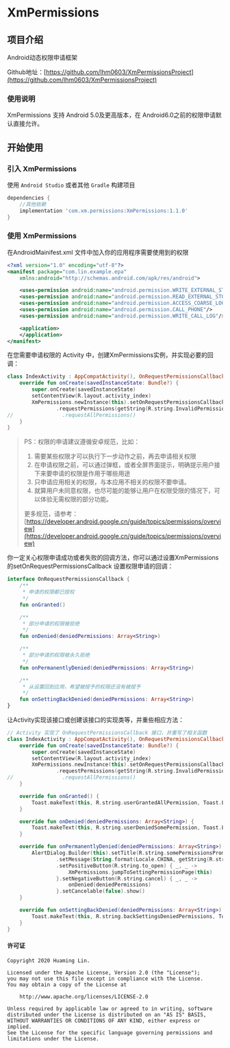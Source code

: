 # XmPermissions

## 项目介绍
Android动态权限申请框架

Github地址：[https://github.com/lhm0603/XmPermissionsProject](https://github.com/lhm0603/XmPermissionsProject)

### 使用说明

XmPermissions 支持 Android 5.0及更高版本，在 Android6.0之前的权限申请默认直接允许。

## 开始使用

### 引入 XmPermissions

使用 `Android Studio` 或者其他 `Gradle` 构建项目

```groovy
dependencies {
    //其他依赖
	implementation 'com.xm.permissions:XmPermissions:1.1.0'
}
```

### 使用 XmPermissions

在AndroidMainifest.xml 文件中加入你的应用程序需要使用到的权限

```xml
<?xml version="1.0" encoding="utf-8"?>
<manifest package="com.lin.example.epa"      				
	xmlns:android="http://schemas.android.com/apk/res/android">

    <uses-permission android:name="android.permission.WRITE_EXTERNAL_STORAGE"/>
    <uses-permission android:name="android.permission.READ_EXTERNAL_STORAGE"/>
    <uses-permission android:name="android.permission.ACCESS_COARSE_LOCATION"/>
    <uses-permission android:name="android.permission.CALL_PHONE"/>
    <uses-permission android:name="android.permission.WRITE_CALL_LOG"/>

    <application>
    </application>
</manifest>
```

在您需要申请权限的 Activity 中，创建XmPermissions实例，并实现必要的回调：

```kotlin
class IndexActivity : AppCompatActivity(), OnRequestPermissionsCallback {
    override fun onCreate(savedInstanceState: Bundle?) {
        super.onCreate(savedInstanceState)
        setContentView(R.layout.activity_index)
        XmPermissions.newInstance(this).setOnRequestPermissionsCallback(this)
                .requestPermissions(getString(R.string.InvalidPermissionText), Manifest.permission.CALL_PHONE, Manifest.permission.CAMERA)
//                .requestAllPermissions()
    }
}
```

> PS：权限的申请建议遵循安卓规范，比如：
>
> 1. 需要某些权限才可以执行下一步动作之前，再去申请相关权限
> 2. 在申请权限之前，可以通过弹框，或者全屏界面提示，明确提示用户接下来要申请的权限是作用于哪些用途
> 3. 只申请应用相关的权限，与本应用不相关的权限不要申请。
> 4. 就算用户未同意权限，也尽可能的能够让用户在权限受限的情况下，可以体验无需权限的部分功能。
>
> 更多规范，请参考：[https://developer.android.google.cn/guide/topics/permissions/overview](https://developer.android.google.cn/guide/topics/permissions/overview)



你一定关心权限申请成功或者失败的回调方法，你可以通过设置XmPermissions的setOnRequestPermissionsCallback 设置权限申请的回调：

```kotlin
interface OnRequestPermissionsCallback {
    /**
     * 申请的权限都已授权
     */
    fun onGranted()

    /**
     * 部分申请的权限被拒绝
     */
    fun onDenied(deniedPermissions: Array<String>)

    /**
     * 部分申请的权限被永久拒绝
     */
    fun onPermanentlyDenied(deniedPermissions: Array<String>)

    /**
     * 从设置回到应用，希望被授予的权限还没有被授予
     */
    fun onSettingBackDenied(deniedPermissions: Array<String>)
}
```



让Activity实现该接口或创建该接口的实现类等，并重些相应方法：

```kotlin
// Activity 实现了 OnRequestPermissionsCallback 接口，并重写了相关函数
class IndexActivity : AppCompatActivity(), OnRequestPermissionsCallback {
    override fun onCreate(savedInstanceState: Bundle?) {
        super.onCreate(savedInstanceState)
        setContentView(R.layout.activity_index)
        XmPermissions.newInstance(this).setOnRequestPermissionsCallback(this)
                .requestPermissions(getString(R.string.InvalidPermissionText), Manifest.permission.CALL_PHONE, Manifest.permission.CAMERA)
//                .requestAllPermissions()
    }

    override fun onGranted() {
        Toast.makeText(this, R.string.userGrantedAllPermission, Toast.LENGTH_LONG).show()
    }

    override fun onDenied(deniedPermissions: Array<String>) {
        Toast.makeText(this, R.string.userDeniedSomePermission, Toast.LENGTH_LONG).show()
    }

    override fun onPermanentlyDenied(deniedPermissions: Array<String>) {
        AlertDialog.Builder(this).setTitle(R.string.somePermissionsPromptAgain)
                .setMessage(String.format(Locale.CHINA, getString(R.string.deniedPermissions), deniedPermissions.contentToString()))
                .setPositiveButton(R.string.to_open) { _, _ ->
                    XmPermissions.jumpToSettingPermissionPage(this)
                }.setNegativeButton(R.string.cancel) { _, _ ->
                    onDenied(deniedPermissions)
                }.setCancelable(false).show()
    }

    override fun onSettingBackDenied(deniedPermissions: Array<String>) {
        Toast.makeText(this, R.string.backSettingsDeniedPermissions, Toast.LENGTH_LONG).show()
    }
}
```

#### 许可证

```
Copyright 2020 Huaming Lin.

Licensed under the Apache License, Version 2.0 (the "License");
you may not use this file except in compliance with the License.
You may obtain a copy of the License at

    http://www.apache.org/licenses/LICENSE-2.0

Unless required by applicable law or agreed to in writing, software
distributed under the License is distributed on an "AS IS" BASIS,
WITHOUT WARRANTIES OR CONDITIONS OF ANY KIND, either express or implied.
See the License for the specific language governing permissions and
limitations under the License.
```